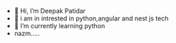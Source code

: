 - 👋 Hi, I’m Deepak Patidar
- 👀 i am in intrested in python,angular and nest js tech
- 🌱 I’m currently learning python
-  nazm.....

<!---
Gautam124536/Gautam124536 is a ✨ special ✨ repository because its `README.md` (this file) appears on your GitHub profile.
You can click the Preview link to take a look at your changes.
--->
